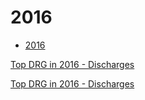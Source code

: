 # 2016  

* [2016](https://data.cms.gov/Medicare-Inpatient/Inpatient-Prospective-Payment-System-IPPS-Provider/fm2n-hjj6)  







[Top DRG in 2016 - Discharges](http://mvigoda.github.io/datasets/Year_2016/Top_Discharges_2016.html)  



[Top DRG in 2016 - Discharges](http://michaelvigoda.com/datasets/Year_2016/Top_Discharges_2016.html)






